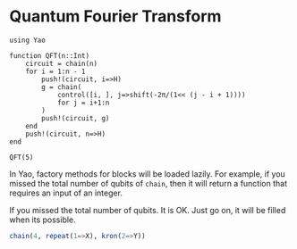 # Quantum Fourier Transform

```@example QFT
using Yao

function QFT(n::Int)
    circuit = chain(n)
    for i = 1:n - 1
        push!(circuit, i=>H)
        g = chain(
            control([i, ], j=>shift(-2π/(1<< (j - i + 1))))
            for j = i+1:n
        )
        push!(circuit, g)
    end
    push!(circuit, n=>H)
end

QFT(5)
```

In Yao, factory methods for blocks will be loaded lazily. For example, if you missed the total
number of qubits of `chain`, then it will return a function that requires an input of an integer.

If you missed the total number of qubits. It is OK. Just go on, it will be filled when its possible.

```julia
chain(4, repeat(1=>X), kron(2=>Y))
```
